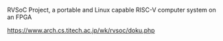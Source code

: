 RVSoC Project, a portable and Linux capable RISC-V computer system on an FPGA

https://www.arch.cs.titech.ac.jp/wk/rvsoc/doku.php
